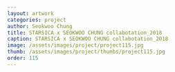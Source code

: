 ```yaml
---
layout: artwork
categories: project
author: Seokwoo Chung
title: STARSICA x SEOKWOO CHUNG collabotation_2018
caption: STARSICA x SEOKWOO CHUNG collabotation_2018
image: /assets/images/project/project115.jpg
thumb: /assets/images/project/thumbs/project115.jpg
order: 115
---
```

